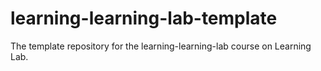 # learning-learning-lab-template
The template repository for the learning-learning-lab course on Learning Lab.
